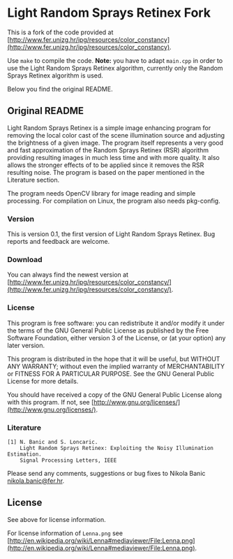 # Light Random Sprays Retinex Fork

This is a fork of the code provided at [http://www.fer.unizg.hr/ipg/resources/color_constancy](http://www.fer.unizg.hr/ipg/resources/color_constancy).

Use `make` to compile the code. **Note:** you have to adapt `main.cpp` in order to use the Light Random Sprays Retinex algorithm, currently only the Random Sprays Retinex algorithm is used.

Below you find the original README.

## Original README

Light Random Sprays Retinex is a simple image enhancing program for removing the local color cast of the scene illumination source and adjusting the brightness of a given image. The program itself represents a very good and fast approximation of the Random Sprays Retinex (RSR) algorithm providing resulting images in much less time and with more quality. It also allows the stronger effects of to be applied since it removes the RSR resulting noise. The program is based on the paper mentioned in the Literature section.

The program needs OpenCV library for image reading and simple processing. For compilation on Linux, the program also needs pkg-config.

### Version

This is version 0.1, the first version of Light Random Sprays Retinex. Bug reports and feedback are welcome.

### Download

You can always find the newest version at [http://www.fer.unizg.hr/ipg/resources/color_constancy/](http://www.fer.unizg.hr/ipg/resources/color_constancy/).

### License

This program is free software: you can redistribute it and/or modify it under the terms of the GNU General Public License as published by the Free Software Foundation, either version 3 of the License, or (at your option) any later version.

This program is distributed in the hope that it will be useful, but WITHOUT ANY WARRANTY; without even the implied warranty of MERCHANTABILITY or FITNESS FOR A PARTICULAR PURPOSE.  See the GNU General Public License for more details.

You should have received a copy of the GNU General Public License along with this program.  If not, see [http://www.gnu.org/licenses/](http://www.gnu.org/licenses/).

### Literature

    [1] N. Banic and S. Loncaric.
        Light Random Sprays Retinex: Exploiting the Noisy Illumination Estimation.
        Signal Processing Letters, IEEE

Please send any comments, suggestions or bug fixes to Nikola Banic <nikola.banic@fer.hr>.

## License

See above for license information.

For license information of `Lenna.png` see [http://en.wikipedia.org/wiki/Lenna#mediaviewer/File:Lenna.png](http://en.wikipedia.org/wiki/Lenna#mediaviewer/File:Lenna.png).
